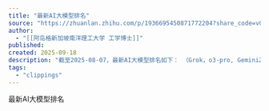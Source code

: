 ```yaml
---
title: "最新AI大模型排名"
source: "https://zhuanlan.zhihu.com/p/1936695450871772204?share_code=vGIxrNz9mFGQ&utm_psn=1945110037820334131"
author:
  - "[[阿岛格​​新加坡南洋理工大学 工学博士]]"
published:
created: 2025-09-18
description: "截至2025-08-07，最新AI大模型排名如下： （Grok，o3-pro, Gemini2.5pro, Qwen3-235b)来源： AI Model & API Providers Analysis | Artificial Analysis"
tags:
  - "clippings"
---
```

最新AI大模型排名